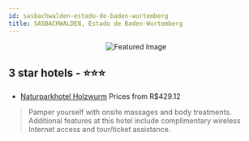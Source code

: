```yaml
---
id: sasbachwalden-estado-de-baden-wurtemberg
title: SASBACHWALDEN, Estado de Baden-Wurtemberg
---
```


<center><img src="https://i.travelapi.com/hotels/10000000/9680000/9671100/9671086/3e2aa776_z.jpg" alt="Featured Image" /></center>


##  3 star hotels - ⭐️⭐️⭐️

-    [Naturparkhotel Holzwurm](https://us.hurb.com/hotels/sasbachwalden/naturparkhotel-holzwurm-JNP-JP843396?cmp=18055) Prices from R$429.12
   > Pamper yourself with onsite massages and body treatments. Additional features at this hotel include complimentary wireless Internet access and tour/ticket assistance.
